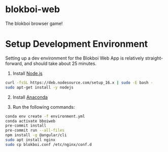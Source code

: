 # blokboi-web
The blokboi browser game!

# Setup Development Environment
Setting up a dev environment for the Blokboi Web App is relatively straight-forward, and should take about 25 minutes.
1. Install [Node.js](https://nodejs.org/en/)
```bash
curl -fsSL https://deb.nodesource.com/setup_16.x | sudo -E bash -
sudo apt-get install -y nodejs
```

2. Install [Anaconda](https://www.anaconda.com/products/distribution)


3. Run the following commands:
```bash
conda env create -f environment.yml
conda activate bboiweb
pre-commit install
pre-commit run --all-files
npm install -g @angular/cli
sudo apt install nginx
sudo cp blokboi.conf /etc/nginx/conf.d
```
